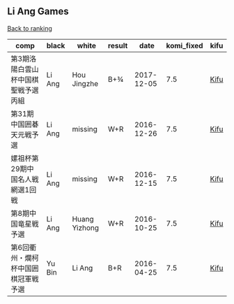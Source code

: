 ## Li Ang Games

[Back to ranking](index.md)




| **comp** | **black** | **white** | **result** | **date** | **komi_fixed** | **kifu** | 
| --- | --- | --- | --- | --- | --- | --- |
| 第3期洛陽白雲山杯中国棋聖戦予選丙組 | Li Ang | Hou Jingzhe | B+¾ | 2017-12-05 | 7.5 | [Kifu](https://kifudepot.net/kifucontents.php?id=PxfAM9fzdqFKsi%2Bi67pn1A%3D%3D) | 
| 第31期中国囲碁天元戦予選 | Li Ang | missing | W+R | 2016-12-26 | 7.5 | [Kifu](https://kifudepot.net/kifucontents.php?id=BKJN2PB8yF%2FQ5c5MubOjvQ%3D%3D) | 
| 嫘祖杯第29期中国名人戦網選1回戦 | Li Ang | missing | W+R | 2016-12-15 | 7.5 | [Kifu](https://kifudepot.net/kifucontents.php?id=f3wzRc7a8XElJpsCopfqsg%3D%3D) | 
| 第8期中国竜星戦予選 | Li Ang | Huang Yizhong | W+R | 2016-10-25 | 7.5 | [Kifu](https://kifudepot.net/kifucontents.php?id=HwgX9fiiBEkJv37o%2FE%2BhMw%3D%3D) | 
| 第6回衢州・爛柯杯中国囲棋冠軍戦予選 | Yu Bin | Li Ang | B+R | 2016-04-25 | 7.5 | [Kifu](https://kifudepot.net/kifucontents.php?id=%2Fdsarnr5be47wFUOdHBeqA%3D%3D) |




